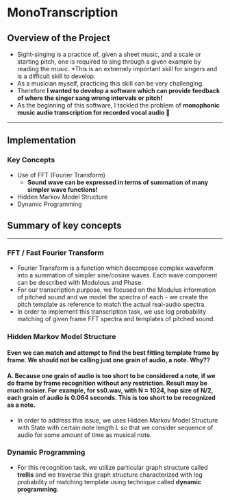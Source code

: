 # MonoTranscription
## Overview of the Project
* Sight-singing is a practice of, given a sheet music, and a scale or starting pitch, one is required to sing through a given example by reading the music. *This is an extremely important skill for singers and is a difficult skill to develop. 
* As a musician myself, practicing this skill can be very challenging.
* Therefore **I wanted to develop a software which can provide feedback of where the singer sang wrong intervals or pitch!**
* As the beginning of this software, I tackled the problem of **monophonic music audio transcription for recorded vocal audio 🎼**
------
## Implementation
### Key Concepts
  * Use of FFT (Fourier Transform)
    * **Sound wave can be expressed in terms of summation of many simpler wave functions!**
  * Hidden Markov Model Structure
  * Dynamic Programming
  

## Summary of key concepts
---------
### FFT / Fast Fourier Transform
* Fourier Transform is a function which decompose complex waveform into a summation of simpler sine/cosine waves. Each wave component can be described with Modulous and Phase. 
* For our transcription purpose, we focused on the Modulus information of pitched sound and we model the spectra of each - we create the pitch template as reference to match the actual real-audio spectra.
* In order to implement this transcription task, we use log probability matching of given frame FFT spectra and templates of pitched sound.

### Hidden Markov Model Structure
#### **Even we can match and attempt to find the best fitting template frame by frame. We should not be calling just one grain of audio, a note. Why??**
#### A. Because one grain of audio is too short to be considered a note, if we do frame by frame recognition without any restriction. Result may be much noisier. For example, for ss0.wav, with N = 1024, hop size of N/2, each grain of audio is 0.064 seconds. This is too short to be recognized as a note.

* In order to address this issue, we uses Hidden Markov Model Structure with State with certain note length *L* so that we consider sequence of audio for some amount of time as musical note. 

### Dynamic Programming 
* For this recognition task, we utilize particular graph structure called **trellis** and we traverse this graph structure characterized with log probability of matching template using technique called **dynamic programming**.
